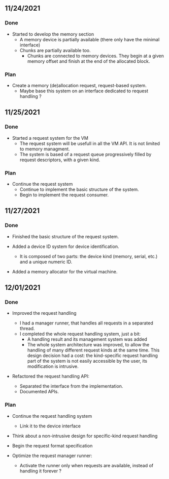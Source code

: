 ## 11/24/2021

### Done

* Started to develop the memory section
  * A memory device is partially available (there only have the minimal interface)
  * Chunks are partially available too.
    * Chunks are connected to memory devices. They begin at a given memory offset
    and finish at the end of the allocated block.

### Plan

* Create a memory (de)allocation request, request-based system.
  * Maybe base this system on an interface dedicated to request handling ?

## 11/25/2021

### Done

* Started a request system for the VM
  * The request system will be usefull in all the VM API. It is not limited to
  memory managment.
  * The system is based of a request queue progressively filled by request
  descriptors, with a given kind.

### Plan

* Continue the request system
  * Continue to implement the basic structure of the system.
  * Begin to implement the request consumer.

## 11/27/2021

### Done

* Finished the basic structure of the request system.

* Added a device ID system for device identification.
  * It is composed of two parts: the device kind (memory, serial, etc.) and a 
  unique numeric ID.

* Added a memory allocator for the virtual machine.

## 12/01/2021

### Done

* Improved the request handling
  * I had a manager runner, that handles all requests in a separated thread.
  * I completed the whole request handling system, just a bit:
    * A handling result and its management system was added
    * The whole system architecture was improved, to allow the handling of
    many different request kinds at the same time. This design decision had a
    cost: the kind-specific request handling part of the system is not easily
    accessible by the user, its modification is intrusive.

* Refactored the request handling API:
  * Separated the interface from the implementation.
  * Documented APIs.

### Plan

* Continue the request handling system
  * Link it to the device interface

* Think about a non-intrusive design for specific-kind request handling

* Begin the request format specification

* Optimize the request manager runner:
  * Activate the runner only when requests are available, instead of handling
  it forever ?